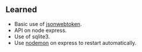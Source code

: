 
## Learned

- Basic use of [jsonwebtoken](https://github.com/auth0/node-jsonwebtoken).
- API on node express.
- Use of sqlite3.
- Use [nodemon](https://www.npmjs.com/package/nodemon) on express to restart automatically.
